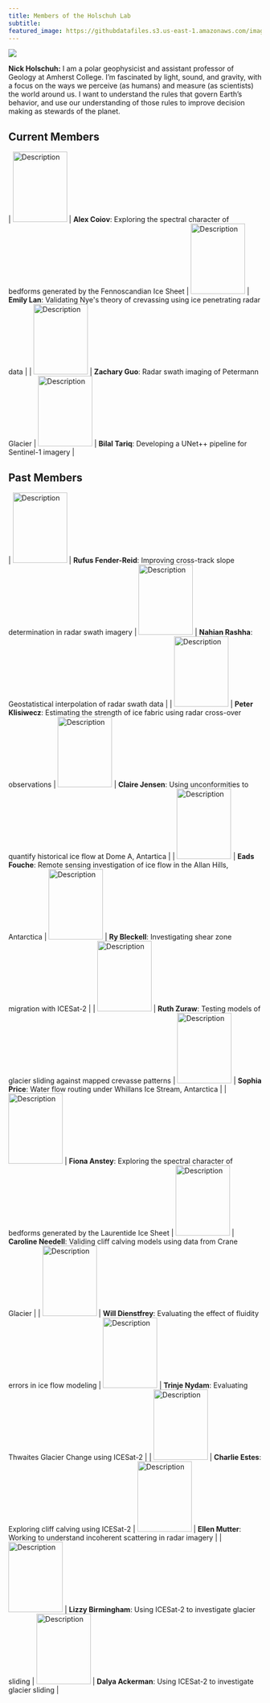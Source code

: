 ```yaml
---
title: Members of the Holschuh Lab
subtitle: 
featured_image: https://githubdatafiles.s3.us-east-1.amazonaws.com/images/MenuBar/Menu6.jpg
---
```


		
<img src="https://githubdatafiles.s3.us-east-1.amazonaws.com/images/MenuBar/CoverImage.jpg">

**Nick Holschuh:** I am a polar geophysicist and assistant professor of Geology at Amherst College. I’m fascinated by light, sound, and gravity, with a focus on the ways we perceive (as humans) and measure (as scientists) the world around us. I want to understand the rules that govern Earth’s behavior, and use our understanding of those rules to improve decision making as stewards of the planet.

## Current Members

| <img src="/images/Students/S18.png" alt="Description" width="108px" height="140px"/> | **Alex Coiov**: Exploring the spectral character of bedforms generated by the Fennoscandian Ice Sheet | <img src="/images/Students/S15.png" alt="Description" width="108px" height="140px"/> | **Emily Lan**: Validating Nye's theory of crevassing using ice penetrating radar data                 |
| <img src="/images/Students/S16.png" alt="Description" width="108px" height="140px"/> | **Zachary Guo**: Radar swath imaging of Petermann Glacier                                             | <img src="/images/Students/S17.png" alt="Description" width="108px" height="140px"/> | **Bilal Tariq**: Developing a UNet++ pipeline for Sentinel-1 imagery                                  |

## Past Members

| <img src="https://githubdatafiles.s3.us-east-1.amazonaws.com/images/Students/SXX.png" alt="Description" width="108px" height="140px"/> | **Rufus Fender-Reid**: Improving cross-track slope determination in radar swath imagery               | <img src="https://githubdatafiles.s3.us-east-1.amazonaws.com/images/Students/SXX.png" alt="Description" width="108px" height="140px"/> | **Nahian Rashha**: Geostatistical interpolation of radar swath data                                   |
| <img src="https://githubdatafiles.s3.us-east-1.amazonaws.com/images/Students/S14.png" alt="Description" width="108px" height="140px"/> | **Peter Klisiwecz**: Estimating the strength of ice fabric using radar cross-over observations        | <img src="https://githubdatafiles.s3.us-east-1.amazonaws.com/images/Students/S13.jpg" alt="Description" width="108px" height="140px"/> | **Claire Jensen**: Using unconformities to quantify historical ice flow at Dome A, Antartica          |
| <img src="https://githubdatafiles.s3.us-east-1.amazonaws.com/images/Students/S12.jpg" alt="Description" width="108px" height="140px"/> | **Eads Fouche**: Remote sensing investigation of ice flow in the Allan Hills, Antarctica              | <img src="https://githubdatafiles.s3.us-east-1.amazonaws.com/images/Students/S11.png" alt="Description" width="108px" height="140px"/> | **Ry Bleckell**: Investigating shear zone migration with ICESat-2                                     |
| <img src="https://githubdatafiles.s3.us-east-1.amazonaws.com/images/Students/S10.jpg" alt="Description" width="108px" height="140px"/> | **Ruth Zuraw**: Testing models of glacier sliding against mapped crevasse patterns                    | <img src="https://githubdatafiles.s3.us-east-1.amazonaws.com/images/Students/S09.jpg" alt="Description" width="108px" height="140px"/> | **Sophia Price**: Water flow routing under Whillans Ice Stream, Antarctica                            |
| <img src="https://githubdatafiles.s3.us-east-1.amazonaws.com/images/Students/S08.jpg" alt="Description" width="108px" height="140px"/> | **Fiona  Anstey**: Exploring the spectral character of bedforms generated by the Laurentide Ice Sheet | <img src="https://githubdatafiles.s3.us-east-1.amazonaws.com/images/Students/S07.png" alt="Description" width="108px" height="140px"/> | **Caroline Needell**: Validing cliff calving models using data from Crane Glacier                     |
| <img src="https://githubdatafiles.s3.us-east-1.amazonaws.com/images/Students/S06.jpg" alt="Description" width="108px" height="140px"/> | **Will Dienstfrey**: Evaluating the effect of fluidity errors in ice flow modeling                    | <img src="https://githubdatafiles.s3.us-east-1.amazonaws.com/images/Students/S05.jpg" alt="Description" width="108px" height="140px"/> | **Trinje Nydam**: Evaluating Thwaites Glacier Change using ICESat-2                                   |
| <img src="https://githubdatafiles.s3.us-east-1.amazonaws.com/images/Students/S04.jpg" alt="Description" width="108px" height="140px"/> | **Charlie Estes**: Exploring cliff calving using ICESat-2                                             | <img src="https://githubdatafiles.s3.us-east-1.amazonaws.com/images/Students/S03.jpg" alt="Description" width="108px" height="140px"/> | **Ellen Mutter**: Working to understand incoherent scattering in radar imagery                        |
| <img src="https://githubdatafiles.s3.us-east-1.amazonaws.com/images/Students/S02.png" alt="Description" width="108px" height="140px"/> | **Lizzy Birmingham**: Using ICESat-2 to investigate glacier sliding                                   | <img src="https://githubdatafiles.s3.us-east-1.amazonaws.com/images/Students/S01.jpg" alt="Description" width="108px" height="140px"/> | **Dalya Ackerman**: Using ICESat-2 to investigate glacier sliding                                     |



